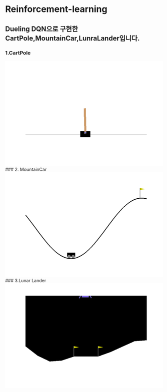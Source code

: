 # Reinforcement-learning
## Dueling DQN으로 구현한 CartPole,MountainCar,LunraLander입니다.
### 1.CartPole
<img src="https://raw.githubusercontent.com/ha-mulan/Reinforcement-learning/master/gif/CartPole.gif">
### 2. MountainCar
<img src="https://raw.githubusercontent.com/ha-mulan/Reinforcement-learning/master/gif/MountainCar.gif">
### 3.Lunar Lander
<img src="https://raw.githubusercontent.com/ha-mulan/Reinforcement-learning/master/gif/LunarLander.gif">
